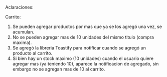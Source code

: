 Aclaraciones:

Carrito:
1) Se pueden agregar productos por mas que ya se los agregó una vez, se acumulan.
2) No se pueden agregar mas de 10 unidades del mismo titulo (compra maxima).
3) Se agregó la libreria Toastify para notificar cuando se agregó un producto al carrito.
4) Si bien hay un stock maximo (10 unidades) cuando el usuario quiere  agregar mas (ya teniendo 10), aparece la notificacion de agregado, sin embargo no se agregan mas de 10 al carrito.
